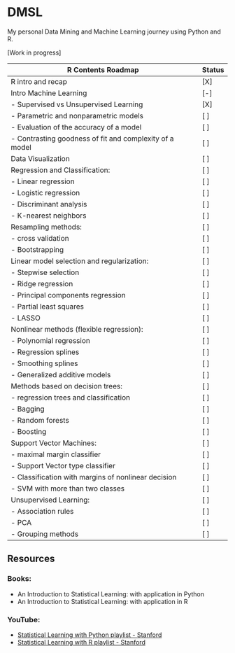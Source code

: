 # DMSL
My personal Data Mining and Machine Learning journey using Python and R.

[Work in progress]

| R Contents Roadmap                 | Status  |
|-------------------------|---------|
|R intro and recap | [X]    |
|Intro Machine Learning  | [-]     |
|    -  Supervised vs Unsupervised Learning | [X]     |
|    -  Parametric and nonparametric models | [ ]     |
|    -  Evaluation of the accuracy of a model  | [ ]     |
|    -  Contrasting goodness of fit and complexity of a model | [ ]     |
|Data Visualization | [ ]     |
|Regression and Classification: | [ ]     |
|    -   Linear regression | [ ]     |
|    -   Logistic regression | [ ]     |
|    -   Discriminant analysis | [ ]     |
|    -   K-nearest neighbors | [ ]     |
|Resampling methods: | [ ]     |
|    -   cross validation | [ ]     |
|    -   Bootstrapping | [ ]     |
|Linear model selection and regularization: | [ ]     |
|    -   Stepwise selection | [ ]     |
|    -   Ridge regression | [ ]     |
|    -   Principal components regression | [ ]     |
|    -   Partial least squares | [ ]     |
|    -   LASSO | [ ]     |
|Nonlinear methods (flexible regression): | [ ]     |
|    -   Polynomial regression | [ ]     |
|    -   Regression splines | [ ]     |
|    -   Smoothing splines | [ ]     |
|    -   Generalized additive models | [ ]     |
|Methods based on decision trees: | [ ]     |
|    -   regression trees and classification | [ ]     |
|    -   Bagging | [ ]     |
|    -   Random forests | [ ]     |
|    -   Boosting | [ ]     |
|Support Vector Machines: | [ ]     |
|    -   maximal margin classifier | [ ]     |
|    -   Support Vector type classifier | [ ]     |
|    -   Classification with margins of nonlinear decision | [ ]     |
|    -   SVM with more than two classes | [ ]     |
|Unsupervised Learning: | [ ]     |
|    -   Association rules | [ ]     |
|    -   PCA | [ ]     |
|    -   Grouping methods         | [ ]     |

## Resources
### Books:
- An Introduction to Statistical Learning: with application in Python
- An Introduction to Statistical Learning: with application in R

### YouTube:
- [Statistical Learning with Python playlist - Stanford](https://www.youtube.com/watch?v=LvySJGj-88U&list=PLoROMvodv4rPP6braWoRt5UCXYZ71GZIQ)
- [Statistical Learning with R playlist - Stanford](https://www.youtube.com/watch?v=LvySJGj-88U&list=PLoROMvodv4rOzrYsAxzQyHb8n_RWNuS1e)

